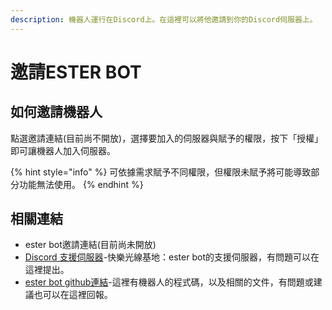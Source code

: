 ```yaml
---
description: 機器人運行在Discord上。在這裡可以將他邀請到你的Discord伺服器上。
---
```


# 邀請ESTER BOT

## 如何邀請機器人

點選邀請連結(目前尚不開放)，選擇要加入的伺服器與賦予的權限，按下「授權」即可讓機器人加入伺服器。

{% hint style="info" %}
可依據需求賦予不同權限，但權限未賦予將可能導致部分功能無法使用。
{% endhint %}

## 相關連結

* ester bot邀請連結(目前尚未開放)
* [Discord 支援伺服器](https://discord.gg/hveXGk5Qmz)-快樂光線基地：ester bot的支援伺服器，有問題可以在這裡提出。
* [ester bot github連結](https://github.com/organic-san/ester-bot)-這裡有機器人的程式碼，以及相關的文件，有問題或建議也可以在這裡回報。
